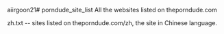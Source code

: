 aiirgoon21# porndude_site_list
All the websites listed on theporndude.com

zh.txt -- sites listed on theporndude.com/zh, the site in Chinese language.
